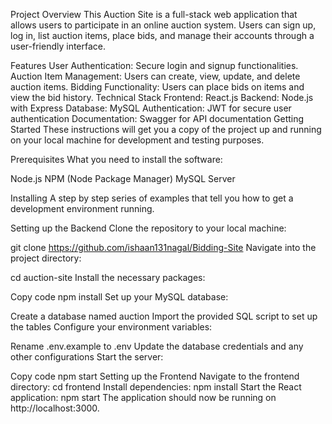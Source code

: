 Project Overview
This Auction Site is a full-stack web application that allows users to participate in an online auction system. Users can sign up, log in, list auction items, place bids, and manage their accounts through a user-friendly interface.

Features
User Authentication: Secure login and signup functionalities.
Auction Item Management: Users can create, view, update, and delete auction items.
Bidding Functionality: Users can place bids on items and view the bid history.
Technical Stack
Frontend: React.js
Backend: Node.js with Express
Database: MySQL
Authentication: JWT for secure user authentication
Documentation: Swagger for API documentation
Getting Started
These instructions will get you a copy of the project up and running on your local machine for development and testing purposes.

Prerequisites
What you need to install the software:

Node.js
NPM (Node Package Manager)
MySQL Server

Installing
A step by step series of examples that tell you how to get a development environment running.

Setting up the Backend
Clone the repository to your local machine:

git clone https://github.com/ishaan131nagal/Bidding-Site
Navigate into the project directory:

cd auction-site
Install the necessary packages:

Copy code
npm install
Set up your MySQL database:

Create a database named auction
Import the provided SQL script to set up the tables
Configure your environment variables:

Rename .env.example to .env
Update the database credentials and any other configurations
Start the server:

Copy code
npm start
Setting up the Frontend
Navigate to the frontend directory:
cd frontend
Install dependencies:
npm install
Start the React application:
npm start
The application should now be running on http://localhost:3000.

